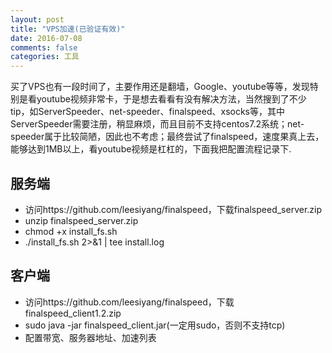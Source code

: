 ```yaml
---
layout: post
title: "VPS加速(已验证有效)"
date: 2016-07-08
comments: false
categories: 工具
---
```


买了VPS也有一段时间了，主要作用还是翻墙，Google、youtube等等，发现特别是看youtube视频非常卡，于是想去看看有没有解决方法，当然搜到了不少tip，如ServerSpeeder、net-speeder、finalspeed、xsocks等，其中ServerSpeeder需要注册，稍显麻烦，而且目前不支持centos7.2系统；net-speeder属于比较简陋，因此也不考虑；最终尝试了finalspeed，速度果真上去，能够达到1MB以上，看youtube视频是杠杠的，下面我把配置流程记录下.


## 服务端

* 访问https://github.com/leesiyang/finalspeed，下载finalspeed_server.zip
* unzip finalspeed_server.zip
* chmod +x install_fs.sh 
* ./install_fs.sh 2>&1 | tee install.log


## 客户端
* 访问https://github.com/leesiyang/finalspeed，下载finalspeed_client1.2.zip
* sudo java -jar finalspeed_client.jar(一定用sudo，否则不支持tcp)
* 配置带宽、服务器地址、加速列表
